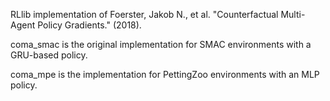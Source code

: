 RLlib implementation of Foerster, Jakob N., et al. "Counterfactual Multi-Agent Policy Gradients." (2018).

coma_smac is the original implementation for SMAC environments with a GRU-based policy.

coma_mpe is the implementation for PettingZoo environments with an MLP policy.
